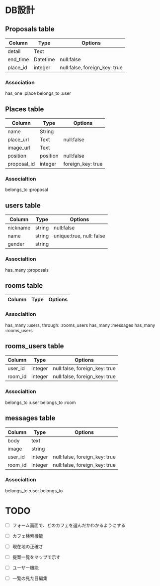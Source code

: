 # DB設計
## Proposals table

| Column   | Type     | Options  |
| -------- | -------- | -------- |
| detail   | Text     |          |
| end_time | Datetime | null:false |
| place_id | integer  | null:false, foreign_key: true|

### Association
has_one :place 
belongs_to :user


## Places table

| Column   | Type     | Options  |
| -------- | -------- | -------- |
| name     | String   |          |
| place_url | Text    | null:false |
| image_url | Text    |          |
| position | position | null:false |
| proposal_id | integer  |  foreign_key: true|

### Associaltion
belongs_to :proposal

## users table
| Column   | Type     | Options  |
| -------- | -------- | -------- |
| nickname  | string   | null:false |
| name  | string   | unique:true, null: false |
| gender | string |          | detail | text   |      | 

### Associaltion
has_many :proposals

## rooms table
| Column   | Type     | Options  |
| -------- | -------- | -------- |

### Associaltion
has_many :users, through: :rooms_users
has_many :messages
has_many :rooms_users

## rooms_users table
| Column   | Type     | Options  |
| -------- | -------- | -------- |
| user_id  | integer  | null:false, foreign_key: true|
| room_id  | integer  | null:false, foreign_key: true|

### Associaltion
belongs_to :user
belongs_to :room

## messages table
| Column   | Type     | Options  |
| -------- | -------- | -------- |
| body     | text     | |
| image    | string   | |
| user_id  | integer  | null:false, foreign_key: true|
| room_id  | integer  | null:false, foreign_key: true|

### Associaltion
belongs_to :user
belongs_to


# TODO
- [ ] フォーム画面で、どのカフェを選んだかわかるようにする
- [ ] カフェ検索機能
- [ ] 現在地の正確さ
- [ ] 提案一覧をマップで示す
- [ ] ユーザー機能
- [ ] 一覧の見た目編集

